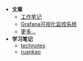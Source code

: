 <!-- docs/_sidebar.md -->

- **文章**
  - [工作笔记](articles/202107/工作笔记.md)
  - [Grafana可视化监控系统](articles/202107/Grafana可视化监控系统.md)
  - [更多...](articles/README.md)
- **学习笔记**
  - [technotes](https://www.dbses.cn/technotes)
  - [ruankao](https://www.dbses.cn/ruankao/)

